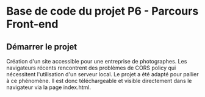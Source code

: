 # Base de code du projet P6 - Parcours Front-end

## Démarrer le projet

Création d'un site accessible pour une entreprise de photographes.
Les navigateurs récents rencontrent des problèmes de CORS policy qui nécessitent l'utilisation d'un serveur local.
Le projet a été adapté pour pallier à ce phénomène. Il est donc téléchargeable et visible directement dans le navigateur via la page index.html.

